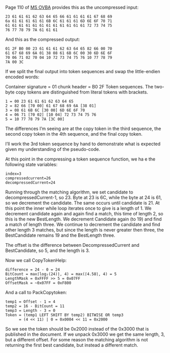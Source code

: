 Page 110 of [MS OVBA](https://interoperability.blob.core.windows.net/files/MS-OVBA/%5bMS-OVBA%5d.pdf) provides this as the uncompressed input:

    23 61 61 61 62 63 64 65 66 61 61 61 61 67 68 69
    6a 61 61 61 61 61 6B 6C 61 61 61 6D 6E 6F 70 71
    61 61 61 61 61 61 61 61 61 61 61 61 72 73 74 75
    76 77 78 79 7A 61 61 61

And this as the compressed output:

    01 2F B0 00 23 61 61 61 62 63 64 65 82 66 00 70
    61 67 68 69 6A 01 38 08 61 6B 6C 00 30 6D 6E 6F
    70 06 71 02 70 04 10 72 73 74 75 76 10 77 78 79
    7A 00 3C

If we split the final output into token sequences and
swap the little-endien encoded words:

Container signature = 01
chunk header = B0 2F
Token sequences. The two-byte copy tokens are distinguished
from literal tokens with brackets.

    1 = 00 23 61 61 61 62 63 64 65
    2 = 82 66 [70 00] 61 67 68 69 6A [38 01]
    3 = 08 61 6B 6C [30 00] 6D 6E 6F 70
    4 = 06 71 [70 02] [10 04] 72 73 74 75 76
    5 = 10 77 78 79 7A [3C 00]

The differences I’m seeing are at the copy token in the third
sequence, the second copy token in the 4th sequence, and
the final copy token.

I’ll work the 3rd token sequence by hand to demonstrate
what is expected given my understanding of the pseudo-code.

At this point in the compressing a token sequence function, we ha e the following state variables:

    index=3
    compressedcurrent=26
    decompressedCurrent=24

Running through the matching algorithm, we set candidate to
decompressedCurrent-1, so 23. Byte at 23 is 6C, while the byte
at 24 is 61, so we decrement the candidate. The same occurs until
candidate is 21. At this point the inner while loop iterates once
to give is a length of 1. We decrement candidate again and again
find a match, this time of length 2, so this is the new BestLength.
We decrement Candidate again (to 19) and find a match of length three.
We continue to decrement the candidate and find other length 3 matches,
but since the length is never greater then three, the BestCandidate
remains 19 and the BestLength three.

The offset is the difference between DecompressedCurrent and BestCandidate,
so 5, and the length is 3.

Now we call CopyTokenHelp:

    difference = 24 - 0 = 24
    BitCount = max⌈log₂(24)⌉, 4) = max(⌈4.58⌉, 4) = 5
    LengthMask = 0xFFFF >> 5 = 0x07FF
    OffsetMask = ~0x07FF = 0xF800
 
And a call to PackCopytoken:

    temp1 = Offset - 1 = 4
    temp2 = 16 - BitCount = 11
    temp3 = Length - 3 = 0
    Token = (temp1 LEFT SHIFT BY temp2) BITWISE OR temp3
          = (4 << 11) | 0 = 0x0004 << 11 = 0x2000

So we see the token should be 0x2000 instead of the 0x3000
that is published in the document. If we unpack 0x3000 we
get the same length, 3, but a different offset. For some
reason the matching algorithm is not returning the first
best candidate, but instead a different match.
